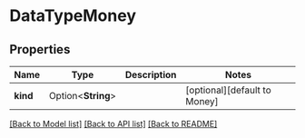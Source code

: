 # DataTypeMoney

## Properties

Name | Type | Description | Notes
------------ | ------------- | ------------- | -------------
**kind** | Option<**String**> |  | [optional][default to Money]

[[Back to Model list]](../README.md#documentation-for-models) [[Back to API list]](../README.md#documentation-for-api-endpoints) [[Back to README]](../README.md)


